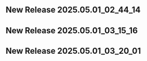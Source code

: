 ## New Release 2025.05.01_02_44_14
## New Release 2025.05.01_03_15_16
## New Release 2025.05.01_03_20_01
